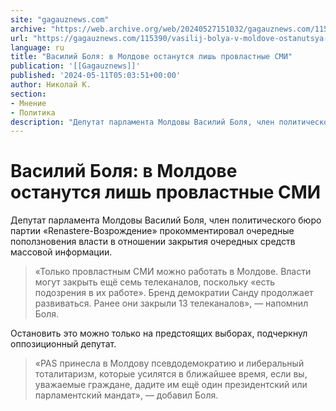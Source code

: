 ```yaml
---
site: "gagauznews.com"
archive: "https://web.archive.org/web/20240527151032/gagauznews.com/115390/vasilij-bolya-v-moldove-ostanutsya-lish-provlastnye-smi.html"
url: "https://gagauznews.com/115390/vasilij-bolya-v-moldove-ostanutsya-lish-provlastnye-smi.html"
language: ru
title: "Василий Боля: в Молдове останутся лишь провластные СМИ"
publication: '[[Gagauznews]]'
published: '2024-05-11T05:03:51+00:00'
author: Николай К.
section:
- Мнение
- Политика
description: "Депутат парламента Молдовы Василий Боля, член политического бюро партии «Renastere-Возрождение» прокомментировал очередные поползновения власти в отношении закрытия очередных средств массовой информации. «Только провластным СМИ можно работать в Молдове. Власти могут закрыть ещё семь телеканалов, поскольку «есть подозрения в их работе». Бренд демократии Санду продолжает развиваться. Ранее они закрыли 13 телеканалов», — напомнил Боля. Остановить это можно только на предстоящих выборах, подчеркнул оппозиционный депутат. «PAS принесла в Молдову псевдодемократию и либеральный тоталитаризм, которые усилятся в ближайшее время, если вы, уважаемые граждане, дадите им ещё один президентский или парламентский мандат», — добавил Боля."
---
```


# Василий Боля: в Молдове останутся лишь провластные СМИ

Депутат парламента Молдовы Василий Боля, член политического бюро партии «Renastere-Возрождение» прокомментировал очередные поползновения власти в отношении закрытия очередных средств массовой информации.

> «Только провластным СМИ можно работать в Молдове. Власти могут закрыть ещё семь телеканалов, поскольку «есть подозрения в их работе». Бренд демократии Санду продолжает развиваться. Ранее они закрыли 13 телеканалов», — напомнил Боля.

Остановить это можно только на предстоящих выборах, подчеркнул оппозиционный депутат.

> «PAS принесла в Молдову псевдодемократию и либеральный тоталитаризм, которые усилятся в ближайшее время, если вы, уважаемые граждане, дадите им ещё один президентский или парламентский мандат», — добавил Боля.